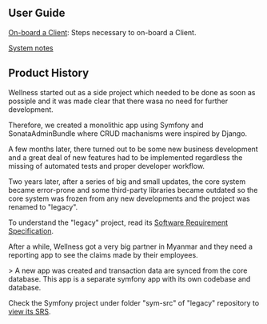 ## User Guide

[On-board a Client](client/on-boarding.md): Steps necessary to on-board a Client.

[System notes](/SYSTEM_NOTES.md)

## Product History
Wellness started out as a side project which needed to be done as soon as possiple and it was made clear that there wasa no need for further development.

Therefore, we created a monolithic app using Symfony and SonataAdminBundle where CRUD machanisms were inspired by Django.

A few months later, there turned out to be some new business development and a great deal of new features had to be implemented regardless the missing of automated tests and proper developer workflow.

Two years later, after a series of big and small updates, the core system became error-prone and some third-party libraries became outdated so the core system was frozen from any new developments and the project was renamed to "legacy".

To understand the "legacy" project, read its [Software Requirement Specification](/software_requirements_spec.md).

After a while, Wellness got a very big partner in Myanmar and they need a reporting app to see the claims made by their employees.

\> A new app was created and transaction data are synced from the core database. This app is a separate symfony app with its own codebase and database.

Check the Symfony project under folder "sym-src" of "legacy" repository to [view its SRS](/software_requirements_spec.md).

